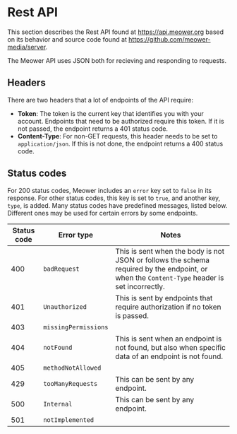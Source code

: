# Rest API

This section describes the Rest API found at <https://api.meower.org> based on
its behavior and source code found at
<https://github.com/meower-media/server>.

The Meower API uses JSON both for recieving and responding to requests.

## Headers

There are two headers that a lot of endpoints of the API require:

- **Token**: The token is the current key that identifies you with your account.
  Endpoints that need to be authorized require this token. If it is not passed,
  the endpoint returns a 401 status code.
- **Content-Type**: For non-GET requests, this header needs to be set to
  `application/json`. If this is not done, the endpoint returns a 400 status
  code.

## Status codes

For 200 status codes, Meower includes an `error` key set to `false` in its
response. For other status codes, this key is set to `true`, and another key,
`type`, is added. Many status codes have predefined messages, listed below.
Different ones may be used for certain errors by some endpoints.

<!-- deno-fmt-ignore-start -->
| Status code | Error type | Notes |
| - | - | - |
| 400 | `badRequest` | This is sent when the body is not JSON or follows the schema required by the endpoint, or when the `Content-Type` header is set incorrectly. |
| 401 | `Unauthorized` | This is sent by endpoints that require authorization if no token is passed. |
| 403 | `missingPermissions` | |
| 404 | `notFound` | This is sent when an endpoint is not found, but also when specific data of an endpoint is not found. |
| 405 | `methodNotAllowed` | |
| 429 | `tooManyRequests` | This can be sent by any endpoint. |
| 500 | `Internal` | This can be sent by any endpoint. |
| 501 | `notImplemented` | |
<!-- deno-fmt-ignore-end -->

